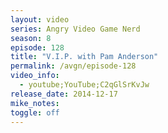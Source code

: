 ```yaml
---
layout: video
series: Angry Video Game Nerd
season: 8
episode: 128
title: "V.I.P. with Pam Anderson"
permalink: /avgn/episode-128
video_info:
  - youtube;YouTube;C2qGlSrKvJw
release_date: 2014-12-17
mike_notes:
toggle: off
---
```

